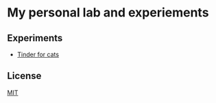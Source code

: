 # My personal lab and experiements

## Experiments

- [Tinder for cats](./experiments/tinder-for-cats)

## License

[MIT](./license)
